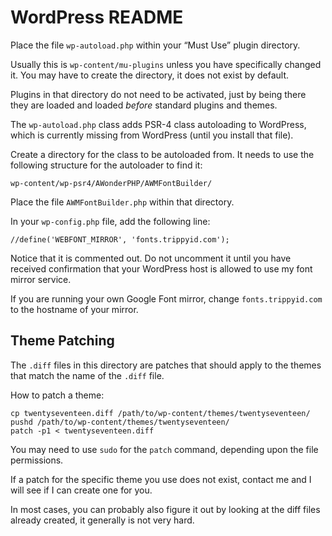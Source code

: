 WordPress README
================

Place the file `wp-autoload.php` within your “Must Use” plugin directory.

Usually this is `wp-content/mu-plugins` unless you have specifically changed
it. You may have to create the directory, it does not exist by default.

Plugins in that directory do not need to be activated, just by being there they
are loaded and loaded *before* standard plugins and themes.

The `wp-autoload.php` class adds PSR-4 class autoloading to WordPress, which is
currently missing from WordPress (until you install that file).

Create a directory for the class to be autoloaded from. It needs to use the
following structure for the autoloader to find it:

    wp-content/wp-psr4/AWonderPHP/AWMFontBuilder/

Place the file `AWMFontBuilder.php` within that directory.

In your `wp-config.php` file, add the following line:

    //define('WEBFONT_MIRROR', 'fonts.trippyid.com');

Notice that it is commented out. Do not uncomment it until you have received
confirmation that your WordPress host is allowed to use my font mirror service.

If you are running your own Google Font mirror, change `fonts.trippyid.com` to
the hostname of your mirror.

Theme Patching
--------------

The `.diff` files in this directory are patches that should apply to the themes
that match the name of the `.diff` file.

How to patch a theme:

    cp twentyseventeen.diff /path/to/wp-content/themes/twentyseventeen/
    pushd /path/to/wp-content/themes/twentyseventeen/
    patch -p1 < twentyseventeen.diff

You may need to use `sudo` for the `patch` command, depending upon the file
permissions.

If a patch for the specific theme you use does not exist, contact me and I
will see if I can create one for you.

In most cases, you can probably also figure it out by looking at the diff files
already created, it generally is not very hard.